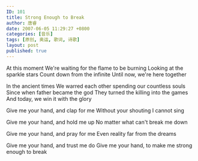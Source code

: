 ```yaml
---
ID: 101
title: Strong Enough to Break
author: 唐睿
date: 2007-06-05 11:29:27 +0800
categories: [音乐]
tags: [原创, 奥运, 歌词, 诗歌]
layout: post
published: true
---
```


At this moment
We're waiting for the flame to be burning
Looking at the sparkle stars
Count down from the infinite
Until now, we're here together

In the ancient times
We warred each other spending our countless souls
Since when father became the god
They turned the killing into the games
And today, we win it with the glory

Give me your hand, and clap for me
Without your shouting I cannot sing

Give me your hand, and hold me up
No matter what can't break me down

Give me your hand, and pray for me
Even reality far from the dreams

Give me your hand, and trust me do
Give me your hand, to make me strong enough to break
